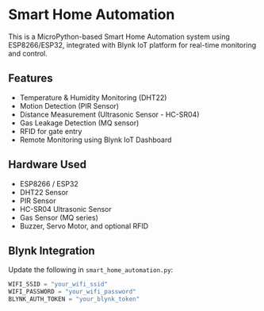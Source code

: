 # Smart Home Automation 

This is a MicroPython-based Smart Home Automation system using ESP8266/ESP32, integrated with Blynk IoT platform for real-time monitoring and control.

##  Features

- Temperature & Humidity Monitoring (DHT22)
- Motion Detection (PIR Sensor)
- Distance Measurement (Ultrasonic Sensor - HC-SR04)
- Gas Leakage Detection (MQ sensor)
- RFID for gate entry
- Remote Monitoring using Blynk IoT Dashboard


## Hardware Used

- ESP8266 / ESP32
- DHT22 Sensor
- PIR Sensor
- HC-SR04 Ultrasonic Sensor
- Gas Sensor (MQ series)
- Buzzer, Servo Motor, and optional RFID

## Blynk Integration

Update the following in `smart_home_automation.py`:
```python
WIFI_SSID = "your_wifi_ssid"
WIFI_PASSWORD = "your_wifi_password"
BLYNK_AUTH_TOKEN = "your_blynk_token"

